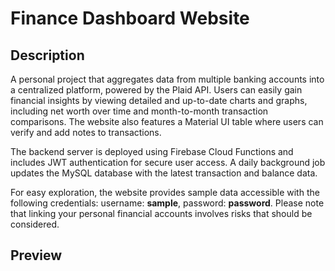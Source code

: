 # Finance Dashboard Website

## Description
A personal project that aggregates data from multiple banking accounts into a centralized platform, powered by the Plaid API. Users can easily gain financial insights by viewing detailed and up-to-date charts and graphs, including net worth over time and month-to-month transaction comparisons. The website also features a Material UI table where users can verify and add notes to transactions. 

The backend server is deployed using Firebase Cloud Functions and includes JWT authentication for secure user access. A daily background job updates the MySQL database with the latest transaction and balance data.

For easy exploration, the website provides sample data accessible with the following credentials: username: **sample**, password: **password**. Please note that linking your personal financial accounts involves risks that should be considered.

## Preview
